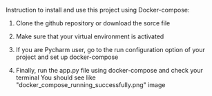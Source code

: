 Instruction to install and use this project using Docker-compose:

1. Clone the github repository or download the sorce file
2. Make sure that your virtual environment is activated
3. If you are Pycharm user, go to the run configuration option of your project and set up 
   docker-compose
   
4. Finally, run the app.py file using docker-compose and check your terminal
   You should see like "docker_compose_running_successfully.png" image
   

   

   
